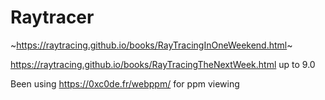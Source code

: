 # Raytracer

~https://raytracing.github.io/books/RayTracingInOneWeekend.html~

https://raytracing.github.io/books/RayTracingTheNextWeek.html up to 9.0

Been using https://0xc0de.fr/webppm/ for ppm viewing
